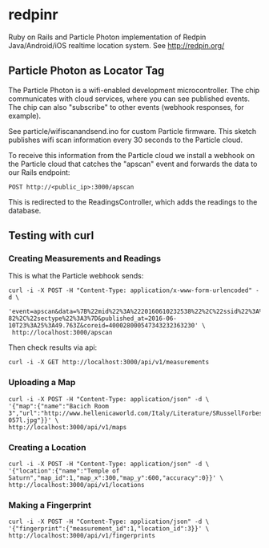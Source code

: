 # redpinr

Ruby on Rails and Particle Photon implementation of Redpin Java/Android/iOS realtime 
location system. See http://redpin.org/

## Particle Photon as Locator Tag

The Particle Photon is a wifi-enabled development microcontroller. The chip communicates
with cloud services, where you can see published events. The chip can also "subscribe"
to other events (webhook responses, for example).

See particle/wifiscanandsend.ino for custom Particle firmware. This sketch publishes 
wifi scan information every 30 seconds to the Particle cloud.

To receive this information from the Particle cloud we install a webhook on the 
Particle cloud that catches the "apscan" event and forwards the data 
to our Rails endpoint:

    POST http://<public_ip>:3000/apscan
    
This is redirected to the ReadingsController, which adds the readings to the
database.

## Testing with curl

### Creating Measurements and Readings

This is what the Particle webhook sends:

    curl -i -X POST -H "Content-Type: application/x-www-form-urlencoded" -d \
     'event=apscan&data=%7B%22mid%22%3A%2220160610232538%22%2C%22ssid%22%3A%22Black%20Log%20Network%22%2C%22bssid%22%3A%22881fa141bcd8%22%2C%22channel%22%3A11%2C%22rssi%22%3A-82%2C%22sectype%22%3A3%7D&published_at=2016-06-10T23%3A25%3A49.763Z&coreid=400028000547343232363230' \
     http://localhost:3000/apscan

Then check results via api:

    curl -i -X GET http://localhost:3000/api/v1/measurements

### Uploading a Map

    curl -i -X POST -H "Content-Type: application/json" -d \
    '{"map":{"name":"Bacich Room 3","url":"http://www.hellenicaworld.com/Italy/Literature/SRussellForbes/en/images/i-057l.jpg"}}' \
    http://localhost:3000/api/v1/maps

### Creating a Location

    curl -i -X POST -H "Content-Type: application/json" -d \
    '{"location":{"name":"Temple of Saturn","map_id":1,"map_x":300,"map_y":600,"accuracy":0}}' \
    http://localhost:3000/api/v1/locations

### Making a Fingerprint

    curl -i -X POST -H "Content-Type: application/json" -d \
    '{"fingerprint":{"measurement_id":1,"location_id":3}}' \
    http://localhost:3000/api/v1/fingerprints
